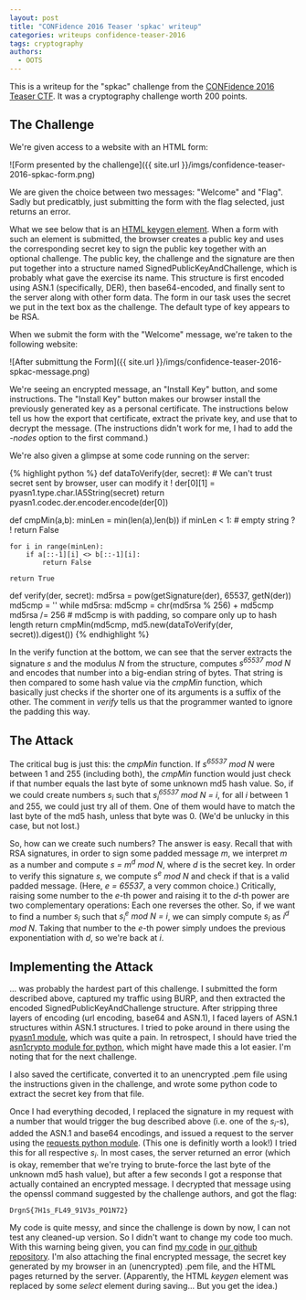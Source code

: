 ```yaml
---
layout: post
title: "CONFidence 2016 Teaser 'spkac' writeup"
categories: writeups confidence-teaser-2016
tags: cryptography
authors:
  - OOTS
---
```


This is a writeup for the "spkac" challenge from the [CONFidence 2016 Teaser CTF](https://ctf.dragonsector.pl/). It was a cryptography challenge worth 200 points.

## The Challenge

We're given access to a website with an HTML form:

![Form presented by the challenge]({{ site.url }}/imgs/confidence-teaser-2016-spkac-form.png)

We are given the choice between two messages: "Welcome" and "Flag". Sadly but predicatbly, just submitting the form with the flag selected, just returns an error.

What we see below that is an [HTML keygen element](https://www.w3.org/TR/html5/forms.html#the-keygen-element).
When a form with such an element is submitted,
the browser creates a public key and uses the corresponding secret key to sign the public key together with an optional challenge.
The public key, the challenge and the signature are then put together into a structure named SignedPublicKeyAndChallenge, which is probably what gave the exercise its name.
This structure is first encoded using ASN.1 (specifically, DER), then base64-encoded,
and finally sent to the server along with other form data.
The form in our task uses the secret we put in the text box as the challenge. The default type of key appears to be RSA.

When we submit the form with the "Welcome" message, we're taken to the following website:

![After submittung the Form]({{ site.url }}/imgs/confidence-teaser-2016-spkac-message.png)

We're seeing an encrypted message, an "Install Key" button, and some instructions.
The "Install Key" button makes our browser install the previously generated key as a personal certificate.
The instructions below tell us how the export that certificate, extract the private key, and use that to decrypt the message.
(The instructions didn't work for me, I had to add the *-nodes* option to the first command.)

We're also given a glimpse at some code running on the server:

{% highlight python %}
def dataToVerify(der, secret):
	# We can't trust secret sent by browser, user can modify it !
	der[0][1] = pyasn1.type.char.IA5String(secret)
	return pyasn1.codec.der.encoder.encode(der[0])

def cmpMin(a,b):
	minLen = min(len(a),len(b))
	if minLen < 1:
	# empty string ? !
	return False
	
	for i in range(minLen):
		if a[::-1][i] <> b[::-1][i]:
			return False
	
	return True

def verify(der, secret):
	md5rsa = pow(getSignature(der), 65537, getN(der))
	md5cmp = ''
	while md5rsa:
		md5cmp = chr(md5rsa % 256) + md5cmp
		md5rsa /= 256
	# md5cmp is with padding, so compare only up to hash length
	return cmpMin(md5cmp, md5.new(dataToVerify(der, secret)).digest())
{% endhighlight %}

In the verify function at the bottom, we can see that the server extracts the signature *s* and the modulus *N* from the structure,
computes *s<sup>65537</sup> mod N* and encodes that number into a big-endian string of bytes.
That string is then compared to some hash value via the *cmpMin* function, which basically just checks if the shorter one of its arguments is a suffix of the other.
The comment in *verify* tells us that the programmer wanted to ignore the padding this way.

## The Attack

The critical bug is just this: the *cmpMin* function.
If *s<sup>65537</sup> mod N* were between 1 and 255 (including both),
the *cmpMin* function would just check if that number equals the last byte of some unknown md5 hash value.
So, if we could create numbers *s<sub>i</sub>* such that *s<sub>i</sub><sup>65537</sup> mod N = i*, for all *i* between 1 and 255,
we could just try all of them.
One of them would have to match the last byte of the md5 hash, unless that byte was 0. (We'd be unlucky in this case, but not lost.)

So, how can we create such numbers? The answer is easy.
Recall that with RSA signatures, in order to sign some padded message *m*, we interpret *m* as a number and compute *s = m<sup>d</sup> mod N*, where *d* is the secret key.
In order to verify this signature *s*, we compute *s<sup>e</sup> mod N* and check if that is a valid padded message.
(Here, *e = 65537*, a very common choice.)
Critically, raising some number to the *e*-th power and raising it to the *d*-th power are two complementary operations: Each one reverses the other.
So, if we want to find a number *s<sub>i</sub>* such that *s<sub>i</sub><sup>e</sup> mod N = i*, we can simply compute *s<sub>i</sub>* as *i<sup>d</sup> mod N*.
Taking that number to the *e*-th power simply undoes the previous exponentiation with *d*, so we're back at *i*.

## Implementing the Attack

... was probably the hardest part of this challenge.
I submitted the form described above, captured my traffic using BURP, and then extracted the encoded SignedPublicKeyAndChallenge structure.
After stripping three layers of encoding (url encoding, base64 and ASN.1), I faced layers of ASN.1 structures within ASN.1 structures.
I tried to poke around in there using the [pyasn1 module](https://pypi.python.org/pypi/pyasn1/), which was quite a pain.
In retrospect, I should have tried the [asn1crypto module for python](https://pypi.python.org/pypi/asn1crypto/), which might have made this a lot easier.
I'm noting that for the next challenge.

I also saved the certificate, converted it to an unencrypted .pem file using the instructions given in the challenge, and wrote some python code to extract the secret key from that file.

Once I had everything decoded, I replaced the signature in my request with a number that would trigger the bug described above (i.e. one of the *s<sub>i</sub>*-s), added the ASN.1 and base64 encodings,
and issued a request to the server using the [requests python module](https://pypi.python.org/pypi/requests/). (This one is definitly worth a look!)
I tried this for all respective *s<sub>i</sub>*.
In most cases, the server returned an error (which is okay, remember that we're trying to brute-force the last byte of the unknown md5 hash value),
but after a few seconds I got a response that actually contained an encrypted message.
I decrypted that message using the openssl command suggested by the challenge authors, and got the flag:

	DrgnS{7H1s_FL49_91V3s_PO1N72}

My code is quite messy, and since the challenge is down by now, I can not test any cleaned-up version. So I didn't want to change my code too much.
With this warning being given, you can find [my code](https://github.com/kitctf/writeups/tree/master/confidence-teaser-2016/spkac) in [our github repository](https://github.com/kitctf/writeups).
I'm also attaching the final encrypted message, the secret key generated by my browser in an (unencrypted) .pem file,
and the HTML pages returned by the server. (Apparently, the HTML *keygen* element was replaced by some *select* element during saving... But you get the idea.)

